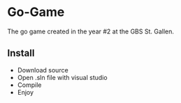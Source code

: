 # Go-Game
The go game created in the year #2 at the GBS St. Gallen.

## Install
* Download source
* Open .sln file with visual studio
* Compile
* Enjoy
